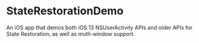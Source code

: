 # StateRestorationDemo
An iOS app that demos both iOS 13 NSUserActivity APIs and older APIs for State Restoration, as well as mutli-window support.
